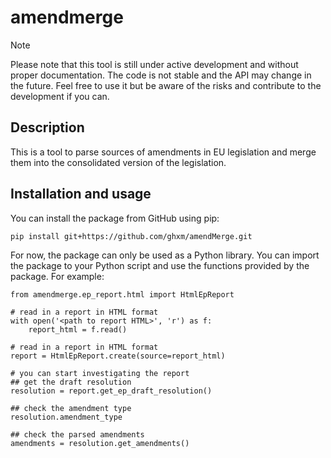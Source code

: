 # amendmerge

> [!NOTE]  
> Please note that this tool is still under active development and without proper documentation. The code is not stable and the API may change in the future. Feel free to use it but be aware of the risks and contribute to the development if you can.



## Description

This is a tool to parse sources of amendments in EU legislation and merge them into the consolidated version of the legislation.


## Installation and usage

You can install the package from GitHub using pip:

```
pip install git+https://github.com/ghxm/amendMerge.git
```

For now, the package can only be used as a Python library. You can import the package to your Python script and use the functions provided by the package. For example:

```
from amendmerge.ep_report.html import HtmlEpReport

# read in a report in HTML format
with open('<path to report HTML>', 'r') as f:
    report_html = f.read()

# read in a report in HTML format
report = HtmlEpReport.create(source=report_html)

# you can start investigating the report
## get the draft resolution
resolution = report.get_ep_draft_resolution()

## check the amendment type
resolution.amendment_type

## check the parsed amendments
amendments = resolution.get_amendments()

```

